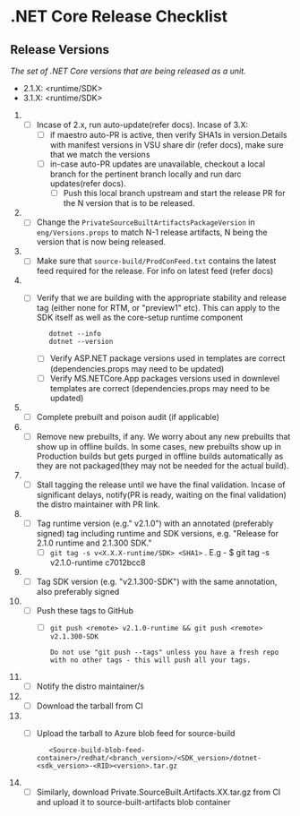 # .NET Core Release Checklist

## Release Versions

_The set of .NET Core versions that are being released as a unit._

* 2.1.X: <runtime/SDK>
* 3.1.X: <runtime/SDK>



1. - [ ] Incase of 2.x, run auto-update(refer docs). Incase of 3.X:
      - [ ] if maestro auto-PR is active, then verify SHA1s in version.Details with manifest versions in VSU share dir (refer docs), make sure that we match the versions
      - [ ] in-case auto-PR updates are unavailable, checkout a local branch for the pertinent branch locally and run darc updates(refer docs). 
          - [ ] Push this local branch upstream and start the release PR for the N version that is to be released.
1. - [ ] Change the `PrivateSourceBuiltArtifactsPackageVersion` in `eng/Versions.props` to match N-1 release artifacts, N being the version that is now being released.
1. - [ ] Make sure that `source-build/ProdConFeed.txt` contains the latest feed required for the release. For info on latest feed (refer docs)
1. - [ ] Verify that we are building with the appropriate stability and release tag (either none for RTM, or "preview1" etc).  This can apply to the SDK itself as well as the core-setup runtime component
        
            dotnet --info
            dotnet --version

      - [ ] Verify ASP.NET package versions used in templates are correct (dependencies.props may need to be updated)
      - [ ] Verify MS.NETCore.App packages versions used in downlevel templates are correct (dependencies.props may need to be updated)
1. - [ ] Complete prebuilt and poison audit (if applicable) 
1. - [ ] Remove new prebuilts, if any. We worry about any new prebuilts that show up in offline builds. In some cases, new prebuilts show up in Production builds but gets purged in offline builds automatically as they are not packaged(they may not be needed for the actual build).
1. - [ ] Stall tagging the release until we have the final validation. Incase of significant delays, notify(PR is ready, waiting on the final validation) the distro maintainer with PR link.
1. - [ ] Tag runtime version (e.g." v2.1.0") with an annotated (preferably signed) tag including runtime and SDK versions, e.g. "Release for 2.1.0 runtime and 2.1.300 SDK."
      - [ ] `git tag -s v<X.X.X-runtime/SDK> <SHA1>` . E.g - $ git tag -s v2.1.0-runtime c7012bcc8
1. - [ ] Tag SDK version (e.g. "v2.1.300-SDK") with the same annotation, also preferably signed
1. - [ ] Push these tags to GitHub
      - [ ] `git push <remote> v2.1.0-runtime && git push <remote> v2.1.300-SDK`
            
            Do not use "git push --tags" unless you have a fresh repo with no other tags - this will push all your tags.
1. - [ ] Notify the distro maintainer/s
1. - [ ] Download the tarball from CI
1. - [ ] Upload the tarball to Azure blob feed for source-build

            <Source-build-blob-feed-container>/redhat/<branch_version>/<SDK_version>/dotnet-<sdk_version>-<RID><version>.tar.gz

1. - [ ] Similarly, download Private.SourceBuilt.Artifacts.XX.tar.gz from CI and upload it to source-built-artifacts blob container
